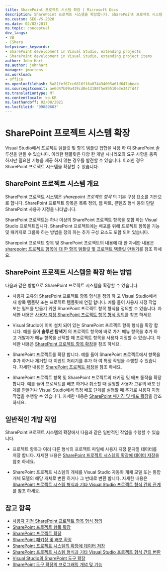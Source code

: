 ```yaml
---
title: SharePoint 프로젝트 시스템 확장 | Microsoft Docs
description: SharePoint 프로젝트 시스템을 확장합니다. SharePoint 프로젝트 시스템을 확장 하는 방법을 알아봅니다. 일반적인 개발 작업을 이해 합니다.
ms.custom: SEO-VS-2020
ms.date: 02/02/2017
ms.topic: conceptual
dev_langs:
- VB
- CSharp
helpviewer_keywords:
- SharePoint development in Visual Studio, extending projects
- SharePoint development in Visual Studio, extending project items
author: John-Hart
ms.author: johnhart
manager: jmartens
ms.workload:
- office
ms.openlocfilehash: 5a81fef67cc6816f16a074494005a61d647abeab
ms.sourcegitcommit: ae6d47b09a439cd0e13180f5e89510e3e347fd47
ms.translationtype: MT
ms.contentlocale: ko-KR
ms.lasthandoff: 02/08/2021
ms.locfileid: "99889683"
---
```

# <a name="extend-the-sharepoint-project-system"></a>SharePoint 프로젝트 시스템 확장
  Visual Studio에서 프로젝트 템플릿 및 항목 템플릿 집합을 사용 하 여 SharePoint 솔루션을 만들 수 있습니다. 이러한 템플릿은 다양 한 개발 시나리오의 요구 사항을 충족 하지만 필요한 기능을 제공 하지 않는 경우를 발견할 수 있습니다. 이러한 경우 SharePoint 프로젝트 시스템을 확장할 수 있습니다.

## <a name="overview-of-the-sharepoint-project-system"></a>SharePoint 프로젝트 시스템 개요
 SharePoint 프로젝트 시스템은 *sharepoint 프로젝트 항목* 의 기본 구성 요소를 기반으로 합니다. SharePoint 프로젝트 항목은 목록 정의, 웹 파트, 콘텐츠 형식 등의 단일 SharePoint 사용자 지정을 나타냅니다.

 SharePoint 프로젝트는 하나 이상의 SharePoint 프로젝트 항목을 포함 하는 Visual Studio 프로젝트입니다. SharePoint 프로젝트에는 배포를 위해 프로젝트 항목을 기능 및 패키지로 그룹화 하는 방법을 정의 하는 추가 구성 요소도 포함 되어 있습니다.

 Sharepoint 프로젝트 항목 및 SharePoint 프로젝트의 내용에 대 한 자세한 내용은 [sharepoint 프로젝트 항목에 대 한 항목 템플릿 및 프로젝트 템플릿 만들기](../sharepoint/creating-item-templates-and-project-templates-for-sharepoint-project-items.md)를 참조 하세요.

## <a name="how-to-extend-the-sharepoint-project-system"></a>SharePoint 프로젝트 시스템을 확장 하는 방법
 다음과 같은 방법으로 SharePoint 프로젝트 시스템을 확장할 수 있습니다.

- 사용자 고유의 SharePoint 프로젝트 항목 형식을 정의 하 고 Visual Studio에서 새 항목 템플릿 또는 프로젝트 템플릿에 연결 합니다. 예를 들어 사용자 지정 작업 또는 필드를 만들기 위한 SharePoint 프로젝트 항목 형식을 정의할 수 있습니다. 자세한 내용은 [사용자 지정 SharePoint 프로젝트 항목 형식 정의](../sharepoint/defining-custom-sharepoint-project-item-types.md)를 참조 하세요.

- Visual Studio에 이미 설치 되어 있는 SharePoint 프로젝트 항목 형식을 확장 합니다. 예를 들어 **솔루션 탐색기** 의 프로젝트 항목에 바로 가기 메뉴 항목을 추가 하 고 개발자가 메뉴 항목을 선택할 때 프로젝트 항목을 사용자 지정할 수 있습니다. 자세한 내용은 [SharePoint 프로젝트 항목 확장](../sharepoint/extending-sharepoint-project-items.md)을 참조 하세요.

- SharePoint 프로젝트를 확장 합니다. 예를 들어 SharePoint 프로젝트에서 항목을 추가 하거나 제거할 때 이벤트 처리기를 추가 하 여 특정 작업을 수행할 수 있습니다. 자세한 내용은 [SharePoint 프로젝트 확장](../sharepoint/extending-sharepoint-projects.md)을 참조 하세요.

- SharePoint 프로젝트 항목 및 SharePoint 프로젝트의 패키징 및 배포 동작을 확장 합니다. 예를 들어 프로젝트를 배포 하거나 취소할 때 실행할 사용자 고유의 배포 단계를 만들거나 Visual Studio에서 특정 배포 단계를 실행할 때 추가로 사용자 지정 작업을 수행할 수 있습니다. 자세한 내용은 [SharePoint 패키징 및 배포 확장](../sharepoint/extending-sharepoint-packaging-and-deployment.md)을 참조 하세요.

## <a name="common-development-tasks"></a>일반적인 개발 작업
 SharePoint 프로젝트 시스템의 확장에서 다음과 같은 일반적인 작업을 수행할 수 있습니다.

- 프로젝트 항목과 여러 다른 형식의 프로젝트 파일에 사용자 지정 문자열 데이터를 저장 합니다. 자세한 내용은 [SharePoint 프로젝트 시스템의 확장에 데이터 저장](../sharepoint/saving-data-in-extensions-of-the-sharepoint-project-system.md)을 참조 하세요.

- SharePoint 프로젝트 시스템의 개체를 Visual Studio 자동화 개체 모델 또는 통합 개체 모델의 해당 개체로 변환 하거나 그 반대로 변환 합니다. 자세한 내용은 [SharePoint 프로젝트 시스템 형식과 기타 Visual Studio 프로젝트 형식 간의 관계](../sharepoint/converting-between-sharepoint-project-system-types-and-other-visual-studio-project-types.md)를 참조 하세요.

## <a name="see-also"></a>참고 항목
- [사용자 지정 SharePoint 프로젝트 항목 형식 정의](../sharepoint/defining-custom-sharepoint-project-item-types.md)
- [SharePoint 프로젝트 항목 확장](../sharepoint/extending-sharepoint-project-items.md)
- [SharePoint 프로젝트 확장](../sharepoint/extending-sharepoint-projects.md)
- [SharePoint 패키징 및 배포 확장](../sharepoint/extending-sharepoint-packaging-and-deployment.md)
- [SharePoint 프로젝트 시스템의 확장에 데이터 저장](../sharepoint/saving-data-in-extensions-of-the-sharepoint-project-system.md)
- [SharePoint 프로젝트 시스템 형식과 기타 Visual Studio 프로젝트 형식 간의 변환](../sharepoint/converting-between-sharepoint-project-system-types-and-other-visual-studio-project-types.md)
- [Visual Studio의 SharePoint 도구 확장](../sharepoint/extending-the-sharepoint-tools-in-visual-studio.md)
- [SharePoint 도구 확장의 프로그래밍 개념 및 기능](../sharepoint/programming-concepts-and-features-for-sharepoint-tools-extensions.md)
